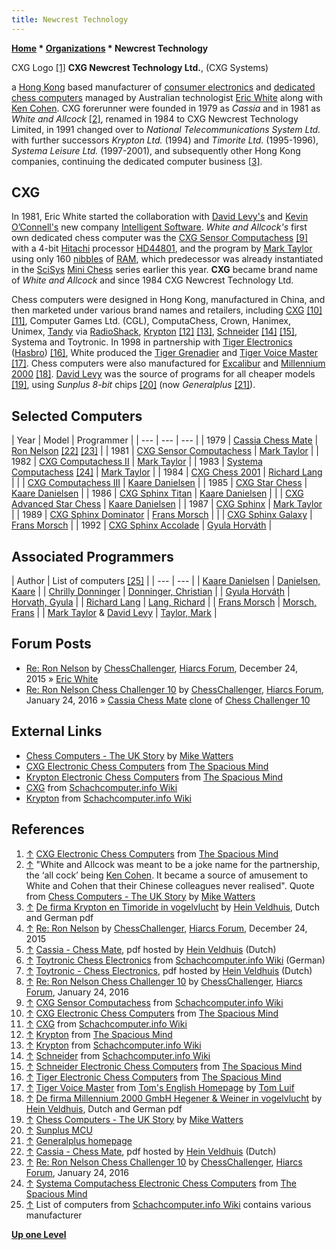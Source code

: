 ```yaml
---
title: Newcrest Technology
---
```

**[Home](Home "Home") \* [Organizations](Organizations "Organizations") \* Newcrest Technology**



 [](http://www.spacious-mind.com/html/cxg.html) CXG Logo <a id="cite-note-1" href="#cite-ref-1">[1]</a> 
**CXG Newcrest Technology Ltd.**, (CXG Systems)  

a [Hong Kong](https://en.wikipedia.org/wiki/Hong_Kong) based manufacturer of [consumer electronics](https://en.wikipedia.org/wiki/Consumer_electronics) and [dedicated chess computers](Dedicated_Chess_Computers "Dedicated Chess Computers") managed by Australian technologist [Eric White](Eric_White "Eric White") along with [Ken Cohen](Ken_Cohen "Ken Cohen"). CXG forerunner were founded in 1979 as *Cassia* and in 1981 as *White and Allcock* <a id="cite-note-2" href="#cite-ref-2">[2]</a>, renamed in 1984 to CXG Newcrest Technology Limited, in 1991 changed over to *National Telecommunications System Ltd.* with further successors *Krypton Ltd.* (1994) and *Timorite Ltd.* (1995-1996), *Systema Leisure Ltd.* (1997-2001), and subsequently other Hong Kong companies, continuing the dedicated computer business <a id="cite-note-3" href="#cite-ref-3">[3]</a>. 



## CXG


In 1981, Eric White started the collaboration with [David Levy's](David_Levy "David Levy") and [Kevin O’Connell's](Kevin_O%E2%80%99Connell "Kevin O’Connell") new company [Intelligent Software](Intelligent_Software "Intelligent Software"). *White and Allcock's* first own dedicated chess computer was the [CXG Sensor Computachess](CXG_Sensor_Computachess "CXG Sensor Computachess") <a id="cite-note-9" href="#cite-ref-9">[9]</a> with a 4-bit [Hitachi](https://en.wikipedia.org/wiki/Hitachi_Ltd.) processor [HD44801](HMCS4xC "HMCS4xC"), and the program by [Mark Taylor](Mark_Taylor "Mark Taylor") using only 160 [nibbles](Nibble "Nibble") of [RAM](Memory#RAM "Memory"), which predecessor was already instantiated in the [SciSys](Saitek "Saitek") [Mini Chess](Mini_Chess "Mini Chess") series earlier this year. **CXG** became brand name of *White and Allcock* and since 1984 CXG Newcrest Technology Ltd. 


Chess computers were designed in Hong Kong, manufactured in China, and then marketed under various brand names and retailers, including [CXG](Newcrest_Technology#CXG "Newcrest Technology") <a id="cite-note-10" href="#cite-ref-10">[10]</a> <a id="cite-note-11" href="#cite-ref-11">[11]</a>, Computer Games Ltd. (CGL), ComputaChess, Crown, Hanimex, Unimex, [Tandy](https://en.wikipedia.org/wiki/Tandy_Corporation) via [RadioShack](https://en.wikipedia.org/wiki/RadioShack), [Krypton](Newcrest_Technology#Krypton "Newcrest Technology") <a id="cite-note-12" href="#cite-ref-12">[12]</a> <a id="cite-note-13" href="#cite-ref-13">[13]</a>, [Schneider](https://en.wikipedia.org/wiki/Amstrad_CPC#Schneider_Computer_Division) <a id="cite-note-14" href="#cite-ref-14">[14]</a> <a id="cite-note-15" href="#cite-ref-15">[15]</a>, Systema and Toytronic. In 1998 in partnership with [Tiger Electronics](https://en.wikipedia.org/wiki/Tiger_Electronics) ([Hasbro](https://en.wikipedia.org/wiki/Hasbro)) <a id="cite-note-16" href="#cite-ref-16">[16]</a>, White produced the [Tiger Grenadier](http://www.schach-computer.info/wiki/index.php/Tiger_Grenadier) and [Tiger Voice Master](http://www.xs4all.nl/%7Etluif/chescom/EngTigVM.html) <a id="cite-note-17" href="#cite-ref-17">[17]</a>. Chess computers were also manufactured for [Excalibur](Excalibur_Electronics "Excalibur Electronics") and [Millennium 2000](index.php?title=Millennium_2000&action=edit&redlink=1 "Millennium 2000 (page does not exist)") <a id="cite-note-18" href="#cite-ref-18">[18]</a>. [David Levy](David_Levy "David Levy") was the source of programs for all cheaper models <a id="cite-note-19" href="#cite-ref-19">[19]</a>, using *Sunplus 8-bit* chips <a id="cite-note-20" href="#cite-ref-20">[20]</a> (now *Generalplus* <a id="cite-note-21" href="#cite-ref-21">[21]</a>).



## Selected Computers




|  Year
 |  Model
 |  Programmer
 |
| --- | --- | --- |
|  1979
 | [Cassia Chess Mate](Cassia_Chess_Mate "Cassia Chess Mate") | [Ron Nelson](Ron_Nelson "Ron Nelson") <a id="cite-note-22" href="#cite-ref-22">[22]</a> <a id="cite-note-23" href="#cite-ref-23">[23]</a> |
|  1981
 | [CXG Sensor Computachess](CXG_Sensor_Computachess "CXG Sensor Computachess") | [Mark Taylor](Mark_Taylor "Mark Taylor") |
|  1982
 | [CXG Computachess II](CXG_Sensor_Computachess "CXG Sensor Computachess") | [Mark Taylor](Mark_Taylor "Mark Taylor") |
|  1983
 | [Systema Computachess](CXG_Sensor_Computachess "CXG Sensor Computachess") <a id="cite-note-24" href="#cite-ref-24">[24]</a> | [Mark Taylor](Mark_Taylor "Mark Taylor") |
|  1984
 | [CXG Chess 2001](Chess_2001 "Chess 2001") | [Richard Lang](Richard_Lang "Richard Lang") |
|  | [CXG Computachess III](CXG_Sensor_Computachess "CXG Sensor Computachess") | [Kaare Danielsen](Kaare_Danielsen "Kaare Danielsen") |
|  1985
 | [CXG Star Chess](CXG_Star_Chess "CXG Star Chess") | [Kaare Danielsen](Kaare_Danielsen "Kaare Danielsen") |
|  1986
 | [CXG Sphinx Titan](CXG_Sphinx#Titan "CXG Sphinx") | [Kaare Danielsen](Kaare_Danielsen "Kaare Danielsen") |
|  | [CXG Advanced Star Chess](CXG_Star_Chess#Advanced "CXG Star Chess") | [Kaare Danielsen](Kaare_Danielsen "Kaare Danielsen") |
|  1987
 | [CXG Sphinx](CXG_Sphinx "CXG Sphinx") | [Mark Taylor](Mark_Taylor "Mark Taylor") |
|  1989
 | [CXG Sphinx Dominator](CXG_Sphinx#6502 "CXG Sphinx") | [Frans Morsch](Frans_Morsch "Frans Morsch") |
|  | [CXG Sphinx Galaxy](CXG_Sphinx#6502 "CXG Sphinx") | [Frans Morsch](Frans_Morsch "Frans Morsch") |
|  1992
 | [CXG Sphinx Accolade](CXG_Sphinx#H8 "CXG Sphinx") | [Gyula Horváth](Gyula_Horv%C3%A1th "Gyula Horváth") |


## Associated Programmers




|  Author
 |  List of computers <a id="cite-note-25" href="#cite-ref-25">[25]</a> |
| --- | --- |
| [Kaare Danielsen](Kaare_Danielsen "Kaare Danielsen") | [Danielsen, Kaare](http://www.schach-computer.info/wiki/index.php/Kaare_Danielsen) |
| [Chrilly Donninger](Chrilly_Donninger "Chrilly Donninger") | [Donninger, Christian](http://www.schach-computer.info/wiki/index.php/Donninger,_Christian) |
| [Gyula Horváth](Gyula_Horv%C3%A1th "Gyula Horváth") | [Horvath, Gyula](http://www.schach-computer.info/wiki/index.php/Horvath,_Gyula) |
| [Richard Lang](Richard_Lang "Richard Lang") | [Lang, Richard](http://www.schach-computer.info/wiki/index.php/Lang,_Richard) |
| [Frans Morsch](Frans_Morsch "Frans Morsch") | [Morsch, Frans](http://www.schach-computer.info/wiki/index.php/Frans_Morsch) |
| [Mark Taylor](Mark_Taylor "Mark Taylor") & [David Levy](David_Levy "David Levy") | [Taylor, Mark](http://www.schach-computer.info/wiki/index.php/Taylor,_Mark) |


## Forum Posts


* [Re: Ron Nelson](http://www.hiarcs.net/forums/viewtopic.php?t=6768&start=122) by [ChessChallenger](Ron_Nelson "Ron Nelson"), [Hiarcs Forum](Computer_Chess_Forums "Computer Chess Forums"), December 24, 2015 » [Eric White](Eric_White "Eric White")
* [Re: Ron Nelson Chess Challenger 10](http://www.hiarcs.net/forums/viewtopic.php?t=6768&start=205) by [ChessChallenger](Ron_Nelson "Ron Nelson"), [Hiarcs Forum](Computer_Chess_Forums "Computer Chess Forums"), January 24, 2016 » [Cassia Chess Mate](Cassia_Chess_Mate "Cassia Chess Mate") [clone](Category:Clone "Category:Clone") of [Chess Challenger 10](Chess_Challenger "Chess Challenger")


## External Links


* [Chess Computers - The UK Story](http://www.chesscomputeruk.com/html/chess_computers_-_the_uk_story.html) by [Mike Watters](Mike_Watters "Mike Watters")
* [CXG Electronic Chess Computers](http://www.spacious-mind.com/html/cxg.html) from [The Spacious Mind](The_Spacious_Mind "The Spacious Mind")
* [Krypton Electronic Chess Computers](http://www.spacious-mind.com/html/krypton.html) from [The Spacious Mind](The_Spacious_Mind "The Spacious Mind")
* [CXG](http://www.schach-computer.info/wiki/index.php/CXG) from [Schachcomputer.info Wiki](http://www.schach-computer.info/wiki/index.php/Hauptseite_En)
* [Krypton](http://www.schach-computer.info/wiki/index.php/Krypton) from [Schachcomputer.info Wiki](http://www.schach-computer.info/wiki/index.php/Hauptseite_En)


## References


1. <a id="cite-ref-1" href="#cite-note-1">↑</a> [CXG Electronic Chess Computers](http://www.spacious-mind.com/html/cxg.html) from [The Spacious Mind](The_Spacious_Mind "The Spacious Mind")
2. <a id="cite-ref-2" href="#cite-note-2">↑</a> "White and Allcock was meant to be a joke name for the partnership, the ‘all cock’ being [Ken Cohen](Ken_Cohen "Ken Cohen"). It became a source of amusement to White and Cohen that their Chinese colleagues never realised". Quote from [Chess Computers - The UK Story](http://www.chesscomputeruk.com/html/chess_computers_-_the_uk_story.html) by [Mike Watters](Mike_Watters "Mike Watters")
3. <a id="cite-ref-3" href="#cite-note-3">↑</a> [De firma Krypton en Timoride in vogelvlucht](http://www.schaakcomputers.nl/hein_veldhuis/database/files/Krypton%20information.pdf) by [Hein Veldhuis](Hein_Veldhuis "Hein Veldhuis"), Dutch and German pdf
4. <a id="cite-ref-4" href="#cite-note-4">↑</a> [Re: Ron Nelson](http://www.hiarcs.net/forums/viewtopic.php?t=6768&start=122) by [ChessChallenger](Ron_Nelson "Ron Nelson"), [Hiarcs Forum](Computer_Chess_Forums "Computer Chess Forums"), December 24, 2015
5. <a id="cite-ref-5" href="#cite-note-5">↑</a> [Cassia - Chess Mate](http://www.schaakcomputers.nl/hein_veldhuis/database/files/09-1979%20%5BA-3976%5D%20Cassia%20-%20Chess%20Mate.pdf), pdf hosted by [Hein Veldhuis](Hein_Veldhuis "Hein Veldhuis") (Dutch)
6. <a id="cite-ref-6" href="#cite-note-6">↑</a> [Toytronic Chess Electronics](http://www.schach-computer.info/wiki/index.php/Toytronic_Chess_Electronics) from [Schachcomputer.info Wiki](http://www.schach-computer.info/wiki/index.php/Hauptseite_En) (German)
7. <a id="cite-ref-7" href="#cite-note-7">↑</a> [Toytronic - Chess Electronics](http://www.schaakcomputers.nl/hein_veldhuis/database/files/10-1979%20%5BA-5970%5D%20Toytronic%20-%20Chess%20Electronics.pdf), pdf hosted by [Hein Veldhuis](Hein_Veldhuis "Hein Veldhuis") (Dutch)
8. <a id="cite-ref-8" href="#cite-note-8">↑</a> [Re: Ron Nelson Chess Challenger 10](http://www.hiarcs.net/forums/viewtopic.php?t=6768&start=205) by [ChessChallenger](Ron_Nelson "Ron Nelson"), [Hiarcs Forum](Computer_Chess_Forums "Computer Chess Forums"), January 24, 2016
9. <a id="cite-ref-9" href="#cite-note-9">↑</a> [CXG Sensor Computachess](http://www.schach-computer.info/wiki/index.php/CXG_Sensor_Computachess) from [Schachcomputer.info Wiki](http://www.schach-computer.info/wiki/index.php/Hauptseite_En)
10. <a id="cite-ref-10" href="#cite-note-10">↑</a> [CXG Electronic Chess Computers](http://www.spacious-mind.com/html/cxg.html) from [The Spacious Mind](The_Spacious_Mind "The Spacious Mind")
11. <a id="cite-ref-11" href="#cite-note-11">↑</a> [CXG](http://www.schach-computer.info/wiki/index.php/CXG) from [Schachcomputer.info Wiki](http://www.schach-computer.info/wiki/index.php/Hauptseite_En)
12. <a id="cite-ref-12" href="#cite-note-12">↑</a> [Krypton](http://www.spacious-mind.com/html/krypton.html) from [The Spacious Mind](The_Spacious_Mind "The Spacious Mind")
13. <a id="cite-ref-13" href="#cite-note-13">↑</a> [Krypton](http://www.schach-computer.info/wiki/index.php/Krypton) from [Schachcomputer.info Wiki](http://www.schach-computer.info/wiki/index.php/Hauptseite_En)
14. <a id="cite-ref-14" href="#cite-note-14">↑</a> [Schneider](http://www.schach-computer.info/wiki/index.php/Schneider) from [Schachcomputer.info Wiki](http://www.schach-computer.info/wiki/index.php/Hauptseite_En)
15. <a id="cite-ref-15" href="#cite-note-15">↑</a> [Schneider Electronic Chess Computers](http://www.spacious-mind.com/html/schneider.html) from [The Spacious Mind](The_Spacious_Mind "The Spacious Mind")
16. <a id="cite-ref-16" href="#cite-note-16">↑</a> [Tiger Electronic Chess Computers](http://www.spacious-mind.com/html/tiger.html) from [The Spacious Mind](The_Spacious_Mind "The Spacious Mind")
17. <a id="cite-ref-17" href="#cite-note-17">↑</a> [Tiger Voice Master](http://www.xs4all.nl/%7Etluif/chescom/EngTigVM.html) from [Tom's English Homepage](http://www.xs4all.nl/~tluif/EngStart.html) by [Tom Luif](Tom_Luif "Tom Luif")
18. <a id="cite-ref-18" href="#cite-note-18">↑</a> [De firma Millennium 2000 GmbH Hegener & Weiner in vogelvlucht](http://www.schaakcomputers.nl/hein_veldhuis/database/files/Millennium%20information.pdf) by [Hein Veldhuis](Hein_Veldhuis "Hein Veldhuis"), Dutch and German pdf
19. <a id="cite-ref-19" href="#cite-note-19">↑</a> [Chess Computers - The UK Story](http://www.chesscomputeruk.com/html/chess_computers_-_the_uk_story.html) by [Mike Watters](Mike_Watters "Mike Watters")
20. <a id="cite-ref-20" href="#cite-note-20">↑</a> [Sunplus MCU](http://mcu.sunplusmcu.com/applications/Treadmill.asp)
21. <a id="cite-ref-21" href="#cite-note-21">↑</a> [Generalplus homepage](http://www.generalplus.com/)
22. <a id="cite-ref-22" href="#cite-note-22">↑</a> [Cassia - Chess Mate](http://www.schaakcomputers.nl/hein_veldhuis/database/files/09-1979%20%5BA-3976%5D%20Cassia%20-%20Chess%20Mate.pdf), pdf hosted by [Hein Veldhuis](Hein_Veldhuis "Hein Veldhuis") (Dutch)
23. <a id="cite-ref-23" href="#cite-note-23">↑</a> [Re: Ron Nelson Chess Challenger 10](http://www.hiarcs.net/forums/viewtopic.php?t=6768&start=205) by [ChessChallenger](Ron_Nelson "Ron Nelson"), [Hiarcs Forum](Computer_Chess_Forums "Computer Chess Forums"), January 24, 2016
24. <a id="cite-ref-24" href="#cite-note-24">↑</a> [Systema Computachess Electronic Chess Computers](http://www.spacious-mind.com/html/computachess.html) from [The Spacious Mind](The_Spacious_Mind "The Spacious Mind")
25. <a id="cite-ref-25" href="#cite-note-25">↑</a> List of computers from [Schachcomputer.info Wiki](http://www.schach-computer.info/wiki/index.php/Hauptseite_En) contains various manufacturer

**[Up one Level](Organizations "Organizations")**







 

